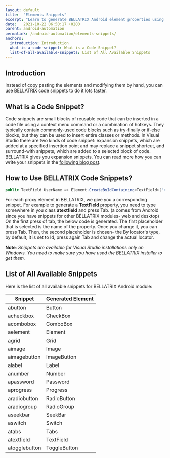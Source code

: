 ```yaml
---
layout: default
title:  "Elements Snippets"
excerpt: "Learn to generate BELLATRIX Android element properties using VS snippets."
date:   2021-10-22 06:50:17 +0200
parent: android-automation
permalink: /android-automation/elements-snippets/
anchors:
  introduction: Introduction
  what-is-a-code-snippet: What is a Code Snippet?
  list-of-all-available-snippets: List of All Available Snippets
---
```

Introduction
-------
Instead of copy pasting the elements and modifying them by hand, you can use BELLATRIX code snippets to do it lots faster.

What is a Code Snippet?
----------------------- 
Code snippets are small blocks of reusable code that can be inserted in a code file using a context menu command or a combination of hotkeys. They typically contain commonly-used code blocks such as try-finally or if-else blocks, but they can be used to insert entire classes or methods. In Visual Studio there are two kinds of code snippet: expansion snippets, which are added at a specified insertion point and may replace a snippet shortcut, and surround-with snippets, which are added to a selected block of code.
BELLATRIX gives you expansion snippets. You can read more how you can write your snippets in the [following blog post](https://www.automatetheplanet.com/visual-studio-code-snippets/).

How to Use BELLATRIX Code Snippets?
-----------------------------------
```csharp
public TextField UserName => Element.CreateByIdContaining<TextField>("edit");
```
For each proxy element in BELLATRIX, we give you a corresponding snippet. For example to generate a **TextField** property, you need to type somewhere in you class **atextfield** and press Tab. (a comes from Android since you have snippets for other BELLATRIX modules- web and desktop) On the first press of tab, the below code is generated. The first placeholder that is selected is the name of the property. Once you change it, you can press Tab. Then, the second placeholder is chosen- the By locator's type, by default, it is set to Id, press again Tab and change the actual locator.

**Note**: *Snippets are available for Visual Studio installations only on Windows. You need to make sure you have used the BELLATRIX installer to get them.*

List of All Available Snippets
------------------------------
Here is the list of all available snippets for BELLATRIX Android module:

Snippet | Generated Element
------------ | -------------
abutton | Button
acheckbox | CheckBox
acombobox | ComboBox
aelement | Element
agrid | Grid
aimage | Image
aimagebutton | ImageButton
alabel | Label
anumber | Number
apassword | Password
aprogress | Progress
aradiobutton | RadioButton
aradiogroup | RadioGroup
aseekbar | SeekBar
aswitch | Switch
atabs | Tabs
atextfield | TextField
atogglebutton | ToggleButton
